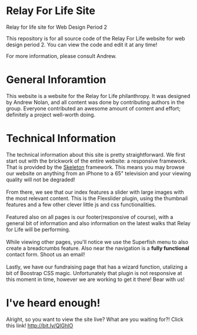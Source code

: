 Relay For Life Site
==========

Relay for life site for Web Design Period 2

This repository is for all source code of the Relay For Life website for web design period 2. You can view the code and edit it at any time!

For more information, please consult Andrew.

General Inforamtion
==========
This website is a website for the Relay for Life philanthropy. It was designed by Andrew Nolan, and all content was done by contributing authors in the group. Everyone contributed an awesome amount of content and effort; definitely a project well-worth doing.

Technical Information
==========
The technical information about this site is pretty straightforward. We first start out with the brickwork of the entire website: a responsive framework. That is provided by the <a href="http://www.getskeleton.com/" target="_blank">Skeleton</a> framework. This means you may browse our website on anything from an iPhone to a 65" television and your viewing quality will not be degraded! 
<br /><br />From there, we see that our index features a slider with large images with the most relevant content. This is the Flexslider plugin, using the thumbnail features and a few other clever little js and css functionalities.
<br /><br />Featured also on all pages is our footer(responsive of course), with a general bit of information and also information on the latest walks that Relay for Life will be performing.
<br /><br />While viewing other pages, you'll notice we use the Superfish menu to also create a breadcrumbs feature. Also near the navigation is a <strong>fully functional</strong> contact form. Shoot us an email!
<br /><br />
Lastly, we have our fundraising page that has a wizard function, utalizing a bit of Boostrap CSS magic. Unfortunately that plugin is not responsive at this moment in time, however we are working to get it there! Bear with us!

I've heard enough!
==========
Alright, so you want to view the site live? What are you waiting for?! Click this link! <a href="http://bit.ly/QIGhlO" target="_blank">http://bit.ly/QIGhlO</a>